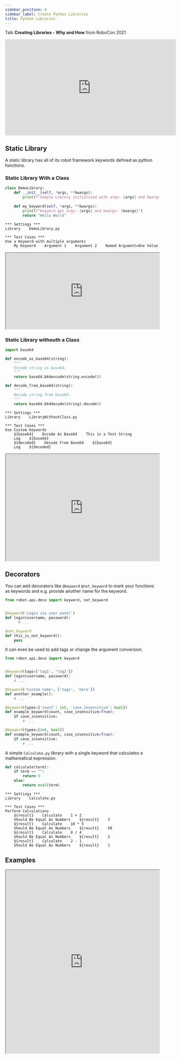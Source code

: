 ```yaml
---
sidebar_position: 0
sidebar_label: Create Python Libraries
title: Python Libraries
---
```


Talk **Creating Libraries - Why and How** from RoboCon 2021  
<iframe width="560" height="315" src="https://www.youtube.com/embed/DxqCP_EJJXc" title="YouTube video player" frameborder="0" allow="accelerometer; autoplay; clipboard-write; encrypted-media; gyroscope; picture-in-picture" allowfullscreen></iframe>

## Static Library

A static library has all of its robot framework keywords defined as python functions.

### Static Library With a Class

```python	
class DemoLibrary:
    def __init__(self, *args, **kwargs):
        print(f"Sample Library initialized with args: {args} and kwargs: {kwargs}")
 
    def my_keyword(self, *args, **kwargs):
        print(f"Keyword got args: {args} and kwargs: {kwargs}")
        return "Hello World"
```

```robotframework
*** Settings ***
Library    DemoLibrary.py

*** Test Cases ***
Use a Keyword with multiple arguments
    My Keyword    Argument 1    Argument 2    Named Argument=One Value
```

<iframe src="https://robotframework.org/embed/?code-gh-url=https://github.com/MarketSquare/robotframeworkguides/tree/main/code-examples/extending_robot_framework/static_library/Static_Library_With_Class" width="100%" height="250"></iframe>

### Static Library withouth a Class

```python
import base64

def encode_as_base64(string):
    """
    Encode string as base64.
    """
    return base64.b64encode(string.encode())

def decode_from_base64(string):
    """
    Decode string from base64.
    """
    return base64.b64decode(string).decode()
```

```robotframework
*** Settings ***
Library    LibraryWithoutClass.py

*** Test Cases ***
Use Custom Keywords
    ${base64}    Encode As Base64    This is a Test String
    Log    ${base64}
    ${decoded}    Decode From Base64    ${base64}
    Log    ${decoded}
```	

<iframe src="https://robotframework.org/embed/?code-gh-url=https://github.com/MarketSquare/robotframeworkguides/tree/main/code-examples/extending_robot_framework/static_library/Static_Library_Without_Class" width="100%" height="350"></iframe>


## Decorators
You can add decorators like `@keyword` `@not_keyword` to mark your functions as keywords and e.g. provide another name for the keyword.

```python
from robot.api.deco import keyword, not_keyword


@keyword('Login via user panel')
def login(username, password):
      # ...

@not_keyword
def this_is_not_keyword():
    pass
```	

It can even be used to add tags or change the argument conversion.

```python
from robot.api.deco import keyword


@keyword(tags=['tag1', 'tag2'])
def login(username, password):
    # ...

@keyword('Custom name', ['tags', 'here'])
def another_example():
    # ...

@keyword(types={'count': int, 'case_insensitive': bool})
def example_keyword(count, case_insensitive=True):
    if case_insensitive:
        # ...

@keyword(types=[int, bool])
def example_keyword(count, case_insensitive=True):
    if case_insensitive:
        # ...
```

A simple `Calculate.py` library with a single keyword that calculates a mathematical expression.

```python
def calculate(term):
    if term == "":
        return 0
    else:
        return eval(term)
```	
```robotframework	
*** Settings ***
Library    Calculate.py

*** Test Cases ***
Perform Calculations
    ${result}    Calculate    1 + 2
    Should Be Equal As Numbers    ${result}    3
    ${result}    Calculate    10 * 5
    Should Be Equal As Numbers    ${result}    50
    ${result}    Calculate    8 / 4
    Should Be Equal As Numbers    ${result}    2
    ${result}    Calculate    2 - 1
    Should Be Equal As Numbers    ${result}    1
```	

## Examples

<iframe src="https://robotframework.org/embed/?codeProject=N4IgdghgtgpiBcIDCBXAzgFwPZRAGhABMY0BjAJwEsAHDSrMBEfEAM0oBsSEBtUdrgDlocRABUSGAMopKGGADpyWAEZYMLUg3lgNiAFSGABFJgY6YAOZojh-QB0wAGUoryEcgE8jPowAVPDAALBgBpGE8AdyxyQjRHRzsjCUwjJAg0EltDRwBVTLT0bCgjcKiYuMdfI0EsIwBBcksUWF14sGqAeTAYBqaWmF1qlIw+5taMKt8xIPIYXsbxwYwbX27e6ejh2fmpn3WjABEYVggUDlHfPaMAWXO6ai4jk7OL1Z9FgaGARmqPSwAzABeT4TIwA643bxlaKxaqg5ZGX6+BFDABM1WEsEIYy+GCBBwAahAOCg4ABfPD8TgwLGiEAAawisLiShIWBQ5FIcAIWl0yyYRhAlOpQhETAAbh5KBAVFw0Gy0ByuTyQHydHoQEKRWwaXSmAFgmFmRUFdRPJptALEKQOBkbIaQmAYab4NdiKwjAB9L2UMByH0ACkyHFYeFs-zQ4cMDMikYAlG6OtVfNQqLpA6x7CApNBHr0XG4PN4-XIZRxKAAvGA4yJyIJGSPwIzASPkxtgHGxpst7tNNDk7Pxqruk5GMBYL3-PFoYMwUOJ67VNN+jCB7MuuGWdTjurTiYKocJZM+D1GBgwKf9CZz0Ph-6Lk8plcZjcmrc7i+N6+IgDkAFI0F-BRsyMf9v0sYcwFHT1gjmS992WWcQzDRtvnvNF7wBR8U1TdM1zfcoP1GOD5ggmcjAAoDwyo38OxxWiQK1cDAwgdDG0wxtsKgmDzx6L0PVeNcUPvJogV-QT7l-HDcKMF8CJAVFRiCDIjClUlekA0DwIfY9qjPKB7hoLgBJee5kPnVD-nY-40XEySLiRX9RMBeyzMctFpKTWS5Pw9cQAAcR3RC2jAqMwvosLtKMVimhsppOP+bil14qBPC9JkiMIW9UP0SNo30PtrBk3D5MzQiWSMbdRh7Vt+3bCBOyMIq0GbYAWsHEAoJ8uYME5DpswACXnDg6gAdRiDhCGzYUqV1MVYANQInWJKhZXlBRzUtfldEFYUAF0CGIKgJRrPxlAAKxgUg9AwcgyQIZQ1AwQkYHINB6EYRAAFYFAABgUb5hSAA" width="100%" height="600"></iframe>